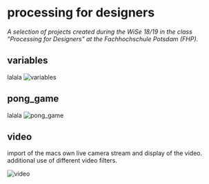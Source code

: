 # processing for designers
_A selection of projects created during the WiSe 18/19 in the class "Processing for Designers" at the Fachhochschule Potsdam (FHP)._


## variables
lalala
![variables](https://user-images.githubusercontent.com/46717848/51380375-e7de2480-1b11-11e9-9d0e-f562aa945e24.jpg)


## pong_game
lalala
![pong_game](https://user-images.githubusercontent.com/46717848/51380440-0f34f180-1b12-11e9-984a-56a2f4788340.jpg)





## video
import of the macs own live camera stream and display of the video. additional use of different video filters.

![video](https://user-images.githubusercontent.com/46717848/51379850-b153da00-1b10-11e9-8580-e09f95084682.jpg)

